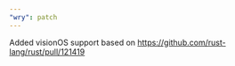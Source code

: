 ```yaml
---
"wry": patch
---
```


Added visionOS support based on https://github.com/rust-lang/rust/pull/121419
